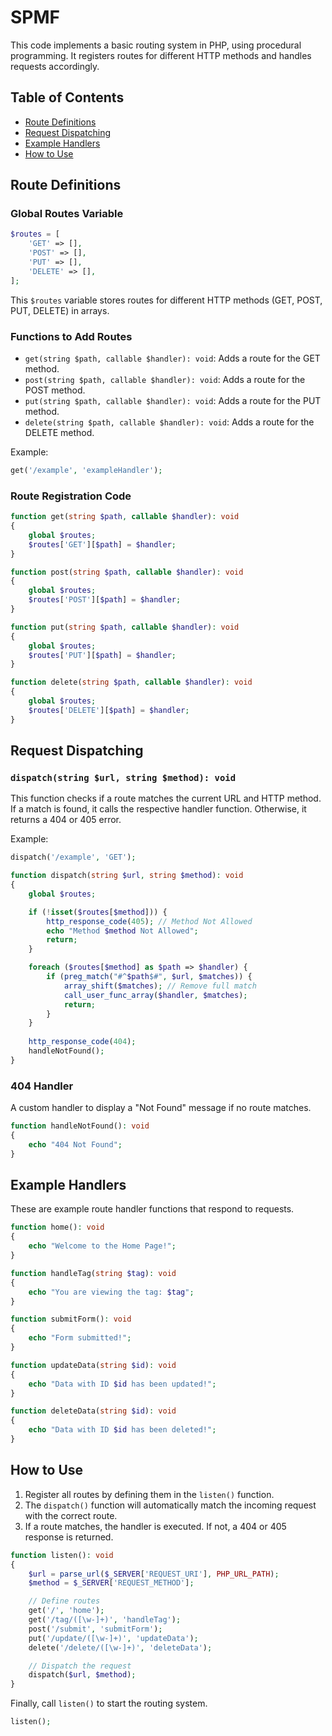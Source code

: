 # SPMF

This code implements a basic routing system in PHP, using procedural programming. It registers routes for different HTTP methods and handles requests accordingly. 

## Table of Contents
- [Route Definitions](#route-definitions)
- [Request Dispatching](#request-dispatching)
- [Example Handlers](#example-handlers)
- [How to Use](#how-to-use)

## Route Definitions

### Global Routes Variable
```php
$routes = [
    'GET' => [],
    'POST' => [],
    'PUT' => [],
    'DELETE' => [],
];
```
This `$routes` variable stores routes for different HTTP methods (GET, POST, PUT, DELETE) in arrays.

### Functions to Add Routes
- `get(string $path, callable $handler): void`: Adds a route for the GET method.
- `post(string $path, callable $handler): void`: Adds a route for the POST method.
- `put(string $path, callable $handler): void`: Adds a route for the PUT method.
- `delete(string $path, callable $handler): void`: Adds a route for the DELETE method.

Example:
```php
get('/example', 'exampleHandler');
```

### Route Registration Code
```php
function get(string $path, callable $handler): void
{
    global $routes;
    $routes['GET'][$path] = $handler;
}

function post(string $path, callable $handler): void
{
    global $routes;
    $routes['POST'][$path] = $handler;
}

function put(string $path, callable $handler): void
{
    global $routes;
    $routes['PUT'][$path] = $handler;
}

function delete(string $path, callable $handler): void
{
    global $routes;
    $routes['DELETE'][$path] = $handler;
}
```

## Request Dispatching

### `dispatch(string $url, string $method): void`

This function checks if a route matches the current URL and HTTP method. If a match is found, it calls the respective handler function. Otherwise, it returns a 404 or 405 error.

Example:
```php
dispatch('/example', 'GET');
```

```php
function dispatch(string $url, string $method): void
{
    global $routes;

    if (!isset($routes[$method])) {
        http_response_code(405); // Method Not Allowed
        echo "Method $method Not Allowed";
        return;
    }

    foreach ($routes[$method] as $path => $handler) {
        if (preg_match("#^$path$#", $url, $matches)) {
            array_shift($matches); // Remove full match
            call_user_func_array($handler, $matches);
            return;
        }
    }
    
    http_response_code(404);
    handleNotFound();
}
```

### 404 Handler
A custom handler to display a "Not Found" message if no route matches.
```php
function handleNotFound(): void
{
    echo "404 Not Found";
}
```

## Example Handlers

These are example route handler functions that respond to requests.

```php
function home(): void
{
    echo "Welcome to the Home Page!";
}

function handleTag(string $tag): void
{
    echo "You are viewing the tag: $tag";
}

function submitForm(): void
{
    echo "Form submitted!";
}

function updateData(string $id): void
{
    echo "Data with ID $id has been updated!";
}

function deleteData(string $id): void
{
    echo "Data with ID $id has been deleted!";
}
```

## How to Use

1. Register all routes by defining them in the `listen()` function.
2. The `dispatch()` function will automatically match the incoming request with the correct route.
3. If a route matches, the handler is executed. If not, a 404 or 405 response is returned.

```php
function listen(): void
{
    $url = parse_url($_SERVER['REQUEST_URI'], PHP_URL_PATH);
    $method = $_SERVER['REQUEST_METHOD'];

    // Define routes
    get('/', 'home');
    get('/tag/([\w-]+)', 'handleTag');
    post('/submit', 'submitForm');
    put('/update/([\w-]+)', 'updateData');
    delete('/delete/([\w-]+)', 'deleteData');

    // Dispatch the request
    dispatch($url, $method);
}
```

Finally, call `listen()` to start the routing system.

```php
listen();
```
